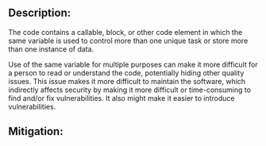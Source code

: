 ## Description:

The code contains a callable, block, or other code element in which the same variable is used to control more than one unique task or store more than one instance of data.

Use of the same variable for multiple purposes can make it more difficult for a person to read or understand the code, potentially hiding other quality issues. This issue makes it more difficult to maintain the software, which indirectly affects security by making it more difficult or time-consuming to find and/or fix vulnerabilities. It also might make it easier to introduce vulnerabilities.

## Mitigation:
